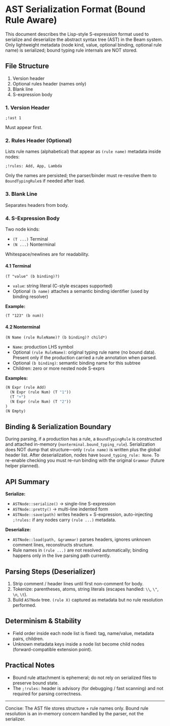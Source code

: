 # AST Serialization Format (Bound Rule Aware)

This document describes the Lisp-style S-expression format used to serialize and deserialize the abstract syntax tree (AST) in the Beam system. Only lightweight metadata (node kind, value, optional binding, optional rule name) is serialized; bound typing rule internals are NOT stored.

## File Structure

1. Version header
2. Optional rules header (names only)
3. Blank line
4. S-expression body

### 1. Version Header

    ;!ast 1

Must appear first.

### 2. Rules Header (Optional)

Lists rule names (alphabetical) that appear as `(rule name)` metadata inside nodes:

    ;!rules: Add, App, Lambda

Only the names are persisted; the parser/binder must re-resolve them to `BoundTypingRule`s if needed after load.

### 3. Blank Line

Separates headers from body.

### 4. S-Expression Body

Two node kinds:

- `(T ...)` Terminal
- `(N ...)` Nonterminal

Whitespace/newlines are for readability.

#### 4.1 Terminal

```
(T "value" (b binding)?)
```

- `value`: string literal (C-style escapes supported)
- Optional `(b name)` attaches a semantic binding identifier (used by binding resolver)

**Example:**

```
(T "123" (b num))
```

#### 4.2 Nonterminal

```
(N Name (rule RuleName)? (b binding)? child*)
```

- `Name`: production LHS symbol
- Optional `(rule RuleName)`: original typing rule name (no bound data). Present only if the production carried a rule annotation when parsed.
- Optional `(b binding)`: semantic binding name for this subtree
- Children: zero or more nested node S-exprs

**Examples:**

```lisp
(N Expr (rule Add)
  (N Expr (rule Num) (T "1"))
  (T "+")
  (N Expr (rule Num) (T "2"))
)
(N Empty)
```

## Binding & Serialization Boundary

During parsing, if a production has a rule, a `BoundTypingRule` is constructed and attached in-memory (`nonterminal.bound_typing_rule`). Serialization does NOT dump that structure—only `(rule name)` is written plus the global header list. After deserialization, nodes have `bound_typing_rule: None`. To re-enable checking you must re-run binding with the original `Grammar` (future helper planned).

## API Summary

**Serialize:**

- `ASTNode::serialize()` → single-line S-expression
- `ASTNode::pretty()` → multi-line indented form
- `ASTNode::save(path)` writes headers + S-expression, auto-injecting `;!rules:` if any nodes carry `(rule ...)` metadata.

**Deserialize:**

- `ASTNode::load(path, &grammar)` parses headers, ignores unknown comment lines, reconstructs structure.
- Rule names in `(rule ...)` are not resolved automatically; binding happens only in the live parsing path currently.

## Parsing Steps (Deserializer)

1. Strip comment / header lines until first non-comment for body.
2. Tokenize: parentheses, atoms, string literals (escapes handled: `\\`, `\"`, `\n`, `\t`).
3. Build `ASTNode` tree. `(rule X)` captured as metadata but no rule resolution performed.

## Determinism & Stability

- Field order inside each node list is fixed: tag, name/value, metadata pairs, children.
- Unknown metadata keys inside a node list become child nodes (forward-compatible extension point).

## Practical Notes

- Bound rule attachment is ephemeral; do not rely on serialized files to preserve bound state.
- The `;!rules:` header is advisory (for debugging / fast scanning) and not required for parsing correctness.

---

Concise: The AST file stores structure + rule names only. Bound rule resolution is an in-memory concern handled by the parser, not the serializer.

